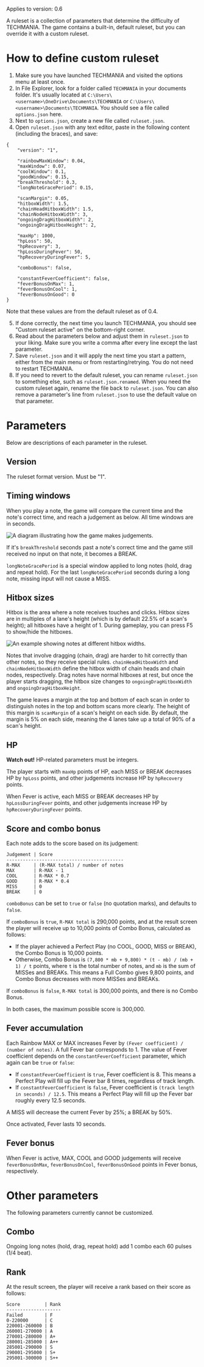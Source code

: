 Applies to version: 0.6

A ruleset is a collection of parameters that determine the difficulty of TECHMANIA. The game contains a built-in, default ruleset, but you can override it with a custom ruleset.

# How to define custom ruleset

1. Make sure you have launched TECHMANIA and visited the options menu at least once.
2. In File Explorer, look for a folder called `TECHMANIA` in your documents folder. It's usually located at `C:\Users\<username>\OneDrive\Documents\TECHMANIA` or `C:\Users\<username>\Documents\TECHMANIA`. You should see a file called `options.json` here.
3. Next to `options.json`, create a new file called `ruleset.json`.
4. Open `ruleset.json` with any text editor, paste in the following content (including the braces), and save:

```
{
    "version": "1",

    "rainbowMaxWindow": 0.04,
    "maxWindow": 0.07,
    "coolWindow": 0.1,
    "goodWindow": 0.15,
    "breakThreshold": 0.3,
    "longNoteGracePeriod": 0.15,

    "scanMargin": 0.05,
    "hitboxWidth": 1.5,
    "chainHeadHitboxWidth": 1.5,
    "chainNodeHitboxWidth": 3,
    "ongoingDragHitboxWidth": 2,
    "ongoingDragHitboxHeight": 2,

    "maxHp": 1000,
    "hpLoss": 50,
    "hpRecovery": 3,
    "hpLossDuringFever": 50,
    "hpRecoveryDuringFever": 5,

    "comboBonus": false,

    "constantFeverCoefficient": false,
    "feverBonusOnMax": 1,
    "feverBonusOnCool": 1,
    "feverBonusOnGood": 0
}
```

Note that these values are from the default ruleset as of 0.4.

5. If done correctly, the next time you launch TECHMANIA, you should see "Custom ruleset active" on the bottom-right corner.
6. Read about the parameters below and adjust them in `ruleset.json` to your liking. Make sure you write a comma after every line except the last parameter.
7. Save `ruleset.json` and it will apply the next time you start a pattern, either from the main menu or from restarting/retrying. You do not need to restart TECHMANIA.
8. If you need to revert to the default ruleset, you can rename `ruleset.json` to something else, such as `ruleset.json.renamed`. When you need the custom ruleset again, rename the file back to `ruleset.json`. You can also remove a parameter's line from `ruleset.json` to use the default value on that parameter.

# Parameters

Below are descriptions of each parameter in the ruleset.

## Version

The ruleset format version. Must be "1".

## Timing windows

When you play a note, the game will compare the current time and the note's correct time, and reach a judgement as below. All time windows are in seconds.

![A diagram illustrating how the game makes judgements.](https://imgur.com/8Skl6pB.png)

If it's `breakThreshold` seconds past a note's correct time and the game still received no input on that note, it becomes a BREAK.

`longNoteGracePeriod` is a special window applied to long notes (hold, drag and repeat hold). For the last `longNoteGracePeriod` seconds during a long note, missing input will not cause a MISS.

## Hitbox sizes

Hitbox is the area where a note receives touches and clicks. Hitbox sizes are in multiples of a lane's height (which is by default 22.5% of a scan's height); all hitboxes have a height of 1. During gameplay, you can press F5 to show/hide the hitboxes.

![An example showing notes at different hitbox widths.](https://imgur.com/04e8IG6.png)

Notes that involve dragging (chain, drag) are harder to hit correctly than other notes, so they receive special rules. `chainHeadHitboxWidth` and `chainNodeHitboxWidth` define the hitbox width of chain heads and chain nodes, respectively. Drag notes have normal hitboxes at rest, but once the player starts dragging, the hitbox size changes to `ongoingDragHitboxWidth` and `ongoingDragHitboxHeight`.

The game leaves a margin at the top and bottom of each scan in order to distinguish notes in the top and bottom scans more clearly. The height of this margin is `scanMargin` of a scan's height on each side. By default, the margin is 5% on each side, meaning the 4 lanes take up a total of 90% of a scan's height.

## HP

**Watch out!** HP-related parameters must be integers.

The player starts with `maxHp` points of HP, each MISS or BREAK decreases HP by `hpLoss` points, and other judgements increase HP by `hpRecovery` points.

When Fever is active, each MISS or BREAK decreases HP by `hpLossDuringFever` points, and other judgements increase HP by `hpRecoveryDuringFever` points.

## Score and combo bonus

Each note adds to the score based on its judgement:

```
Judgement | Score
-------------------------------------------
R-MAX     | (R-MAX total) / number of notes
MAX       | R-MAX - 1
COOL      | R-MAX * 0.7
GOOD      | R-MAX * 0.4
MISS      | 0
BREAK     | 0
```

`comboBonus` can be set to `true` or `false` (no quotation marks), and defaults to `false`.

If `comboBonus` is `true`, `R-MAX total` is 290,000 points, and at the result screen the player will receive up to 10,000 points of Combo Bonus, calculated as follows:

* If the player achieved a Perfect Play (no COOL, GOOD, MISS or BREAK), the Combo Bonus is 10,000 points.
* Otherwise, Combo Bonus is `(7,800 * mb + 9,800) * (t - mb) / (mb + 1) / t` points, where `t` is the total number of notes, and `mb` is the sum of MISSes and BREAKs. This means a Full Combo gives 9,800 points, and Combo Bonus decreases with more MISSes and BREAKs.

If `comboBonus` is `false`, `R-MAX total` is 300,000 points, and there is no Combo Bonus.

In both cases, the maximum possible score is 300,000.

## Fever accumulation

Each Rainbow MAX or MAX increases Fever by `(Fever coefficient) / (number of notes)`. A full Fever bar corresponds to 1. The value of Fever coefficient depends on the `constantFeverCoefficient` parameter, which again can be `true` or `false`:

* If `constantFeverCoefficient` is `true`, Fever coefficient is 8. This means a Perfect Play will fill up the Fever bar 8 times, regardless of track length.
* If `constantFeverCoefficient` is `false`, Fever coefficient is `(track length in seconds) / 12.5`. This means a Perfect Play will fill up the Fever bar roughly every 12.5 seconds.

A MISS will decrease the current Fever by 25%; a BREAK by 50%.

Once activated, Fever lasts 10 seconds.

## Fever bonus

When Fever is active, MAX, COOL and GOOD judgements will receive `feverBonusOnMax`, `feverBonusOnCool`, `feverBonusOnGood` points in Fever bonus, respectively.

# Other parameters

The following parameters currently cannot be customized.

## Combo

Ongoing long notes (hold, drag, repeat hold) add 1 combo each 60 pulses (1/4 beat).

## Rank

At the result screen, the player will receive a rank based on their score as follows:
```
Score         | Rank
--------------------
Failed        | F
0-220000      | C
220001-260000 | B
260001-270000 | A
270001-280000 | A+
280001-285000 | A++
285001-290000 | S
290001-295000 | S+
295001-300000 | S++
```
